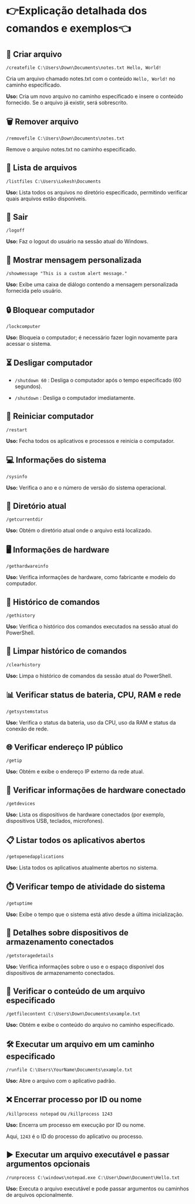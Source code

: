 # 👉Explicação detalhada dos comandos e exemplos👈

## 📝 Criar arquivo
`/createfile C:\Users\Down\Documents\notes.txt Hello, World!`

Cria um arquivo chamado notes.txt com o conteúdo `Hello, World!` no caminho especificado.

**Uso:** Cria um novo arquivo no caminho especificado e insere o conteúdo fornecido. Se o arquivo já existir, será sobrescrito.

## 🗑️ Remover arquivo
`/removefile C:\Users\Down\Documents\notes.txt`

Remove o arquivo notes.txt no caminho especificado.

## 📂 Lista de arquivos
`/listfiles C:\Users\Lokesh\Documents`

**Uso:** Lista todos os arquivos no diretório especificado, permitindo verificar quais arquivos estão disponíveis.

## 🔐 Sair
`/logoff`

**Uso:** Faz o logout do usuário na sessão atual do Windows.

## 💬 Mostrar mensagem personalizada
`/showmessage "This is a custom alert message."`

**Uso:** Exibe uma caixa de diálogo contendo a mensagem personalizada fornecida pelo usuário.

## 🔒 Bloquear computador
`/lockcomputer`

**Uso:** Bloqueia o computador; é necessário fazer login novamente para acessar o sistema.

## ⏳ Desligar computador
- `/shutdown 60` : Desliga o computador após o tempo especificado (60 segundos).

- `/shutdown` : Desliga o computador imediatamente.

## 🔄 Reiniciar computador
`/restart`

**Uso:** Fecha todos os aplicativos e processos e reinicia o computador.

## 💻 Informações do sistema
`/sysinfo`

**Uso:** Verifica o ano e o número de versão do sistema operacional.

## 📁 Diretório atual
`/getcurrentdir`

**Uso:** Obtém o diretório atual onde o arquivo está localizado.

## 🖥️ Informações de hardware
`/gethardwareinfo`

**Uso:** Verifica informações de hardware, como fabricante e modelo do computador.

## 📝 Histórico de comandos
`/gethistory`

**Uso:** Verifica o histórico dos comandos executados na sessão atual do PowerShell.

## 🧹 Limpar histórico de comandos
`/clearhistory`

**Uso:** Limpa o histórico de comandos da sessão atual do PowerShell.

## 📊 Verificar status de bateria, CPU, RAM e rede
`/getsystemstatus`

**Uso:** Verifica o status da bateria, uso da CPU, uso da RAM e status da conexão de rede.

## 🌐 Verificar endereço IP público
`/getip`

**Uso:** Obtém e exibe o endereço IP externo da rede atual.

## 🔌 Verificar informações de hardware conectado
`/getdevices`

**Uso:** Lista os dispositivos de hardware conectados (por exemplo, dispositivos USB, teclados, microfones).

## 📋 Listar todos os aplicativos abertos
`/getopenedapplications`

**Uso:** Lista todos os aplicativos atualmente abertos no sistema.

## ⏱️ Verificar tempo de atividade do sistema
`/getuptime`

**Uso:** Exibe o tempo que o sistema está ativo desde a última inicialização.

## 💾 Detalhes sobre dispositivos de armazenamento conectados
`/getstoragedetails`

**Uso:** Verifica informações sobre o uso e o espaço disponível dos dispositivos de armazenamento conectados.

## 📄 Verificar o conteúdo de um arquivo especificado
`/getfilecontent C:\Users\Down\Documents\example.txt`

**Uso:** Obtém e exibe o conteúdo do arquivo no caminho especificado.

## 🛠️ Executar um arquivo em um caminho especificado
`/runfile C:\Users\YourName\Documents\example.txt`

**Uso:** Abre o arquivo com o aplicativo padrão.

## ❌ Encerrar processo por ID ou nome
`/killprocess notepad` ou `/killprocess 1243`

**Uso:** Encerra um processo em execução por ID ou nome.

Aqui, `1243` é o ID do processo do aplicativo ou processo.

## ▶️ Executar um arquivo executável e passar argumentos opcionais
`/runprocess C:\windows\notepad.exe C:\User\Down\Document\Hello.txt`

**Uso:** Executa o arquivo executável e pode passar argumentos ou caminhos de arquivos opcionalmente.

